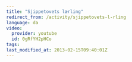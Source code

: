 ```yaml
---
title: "Sjippetovets lærling"
redirect_from: /activity/sjippetovets-l-rling
language: da
video:
  provider: youtube
  id: 0gRfYH2pHCo
tags:
last_modified_at: 2013-02-15T09:40:01Z
---
```



